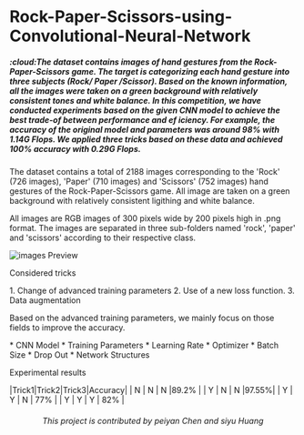 # Rock-Paper-Scissors-using-Convolutional-Neural-Network
<h5 align = "left"> :cloud:The dataset contains images of hand gestures from the Rock-Paper-Scissors game. The target is categorizing each hand gesture into three subjects (Rock/ Paper /Scissor). Based on the known information, all the images were taken on a green background with relatively consistent tones and white balance. In this competition, we have conducted experiments based on the given CNN model to achieve the best trade-of between performance and ef iciency. For example, the accuracy of the original model and parameters was around 98% with 1.14G Flops. We applied three tricks based on these data and achieved 100% accuracy with 0.29G Flops.</h5>

<p> The dataset contains a total of 2188 images corresponding to the 'Rock' (726 images), 'Paper' (710 images) and 'Scissors' (752 images) hand gestures of the Rock-Paper-Scissors game. All image are taken on a green background with relatively consistent ligithing and white balance.

All images are RGB images of 300 pixels wide by 200 pixels high in .png format. The images are separated in three sub-folders named 'rock', 'paper' and 'scissors' according to their respective class.</p>

![images Preview](https://github.com/yyywkhd/Rock-Paper-Scissors-using-Convolutional-Neural-Network-/blob/main/asset/images/Readme_1.png)

<p> Considered tricks </p>
1. Change of advanced training parameters
2. Use of a new loss function.
3. Data augmentation
   
<p> Based on the advanced training parameters, we mainly focus on those fields to improve the accuracy.</p>
* CNN Model
* Training Parameters
* Learning Rate
* Optimizer
* Batch Size
* Drop Out
* Network Structures

<p>Experimental results</p>
|Trick1|Trick2|Trick3|Accuracy|
|   N  |   N  |	  N	 |89.2% |
|   Y  |   N  |	  N	 |97.55%|
|   Y  |   Y  |	  N	 |  77% |
|   Y  |   Y  |	  Y	 |  82% |


<h6 align = "center">This project is contributed by peiyan Chen and siyu Huang</h6>
